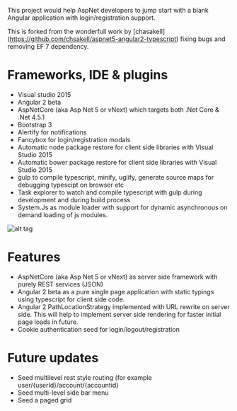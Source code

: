 This project would help AspNet developers to jump start with a blank Angular application with login/registration support.

This is forked from the wonderfull work by [chasakell] (https://github.com/chsakell/aspnet5-angular2-typescript) fixing bugs and removing EF 7 dependency.


Frameworks, IDE & plugins
====================
* Visual studio 2015
* Angular 2 beta
* AspNetCore (aka Asp Net 5 or vNext) which targets both .Net Core & .Net 4.5.1
* Bootstrap 3
* Alertify for notifications
* Fancybox for login/registration modals
* Automatic node package restore for client side libraries with Visual Studio 2015
* Automatic bower package restore for client side libraries with Visual Studio 2015
* gulp to compile typescript, minify, uglify, generate source maps for debugging typescipt on browser etc
* Task explorer to watch and compile typescript with gulp during development and during build process
* System.Js as module loader with support for dynamic asynchronous on demand loading of js modules.

![alt tag](https://raw.githubusercontent.com/justcoding121/AspNetCore-Angular2-Seed/master/screenshots/Capture.PNG)

Features
=======
* AspNetCore (aka Asp Net 5 or vNext) as server side framework with purely REST services (JSON)
* Angular 2 beta as a pure single page application with static typings using typescript for client side code.
* Angular 2 PathLocationStrategy implemented with URL rewrite on server side. This will help to implement server side rendering for faster initial page loads in future.
* Cookie authentication seed for login/logout/registration

Future updates
=============
* Seed multilevel rest style routing (for example user/{userId}/account/{accountid}
* Seed multi-level side bar menu
* Seed a paged grid
